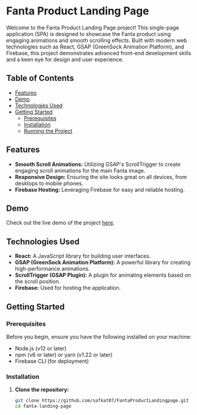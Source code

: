 # Fanta Product Landing Page

Welcome to the Fanta Product Landing Page project! This single-page application (SPA) is designed to showcase the Fanta product using engaging animations and smooth scrolling effects. Built with modern web technologies such as React, GSAP (GreenSock Animation Platform), and Firebase, this project demonstrates advanced front-end development skills and a keen eye for design and user experience.

## Table of Contents

- [Features](#features)
- [Demo](#demo)
- [Technologies Used](#technologies-used)
- [Getting Started](#getting-started)
  - [Prerequisites](#prerequisites)
  - [Installation](#installation)
  - [Running the Project](#running-the-project)


## Features

- **Smooth Scroll Animations:** Utilizing GSAP's ScrollTrigger to create engaging scroll animations for the main Fanta image.
- **Responsive Design:** Ensuring the site looks great on all devices, from desktops to mobile phones.
- **Firebase Hosting:** Leveraging Firebase for easy and reliable hosting.

## Demo

Check out the live demo of the project [here](https://fantalandingpage.web.app/).

## Technologies Used

- **React:** A JavaScript library for building user interfaces.
- **GSAP (GreenSock Animation Platform):** A powerful library for creating high-performance animations.
- **ScrollTrigger (GSAP Plugin):** A plugin for animating elements based on the scroll position.
- **Firebase:** Used for hosting the application.

## Getting Started

### Prerequisites

Before you begin, ensure you have the following installed on your machine:

- Node.js (v12 or later)
- npm (v6 or later) or yarn (v1.22 or later)
- Firebase CLI (for deployment)

### Installation

1. **Clone the repository:**

   ```bash
   git clone https://github.com/safkat07/FantaProductLandingpage.git
   cd fanta-landing-page
